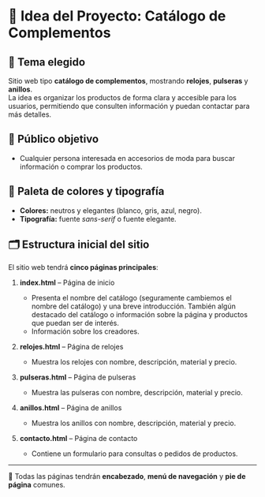 # 💎 Idea del Proyecto: Catálogo de Complementos

## 🧭 Tema elegido
Sitio web tipo **catálogo de complementos**, mostrando **relojes**, **pulseras** y **anillos**.  
La idea es organizar los productos de forma clara y accesible para los usuarios, permitiendo que consulten información y puedan contactar para más detalles.

## 🎯 Público objetivo
- Cualquier persona interesada en accesorios de moda para buscar información o comprar los productos.

## 🎨 Paleta de colores y tipografía
- **Colores:** neutros y elegantes (blanco, gris, azul, negro).  
- **Tipografía:** fuente *sans-serif* o fuente elegante.  

## 🗂️ Estructura inicial del sitio
El sitio web tendrá **cinco páginas principales**:

1. **index.html** – Página de inicio  
   - Presenta el nombre del catálogo (seguramente cambiemos el nombre del catálogo) y una breve introducción. También algún destacado del catálogo o información sobre la página y productos que puedan ser de interés. 
   - Información sobre los creadores.

2. **relojes.html** – Página de relojes  
   - Muestra los relojes con nombre, descripción, material y precio.  

3. **pulseras.html** – Página de pulseras  
   - Muestra las pulseras con nombre, descripción, material y precio.  

4. **anillos.html** – Página de anillos  
   - Muestra los anillos con nombre, descripción, material y precio.  

5. **contacto.html** – Página de contacto  
   - Contiene un formulario para consultas o pedidos de productos.  

---

📌 Todas las páginas tendrán **encabezado**, **menú de navegación** y **pie de página** comunes.


